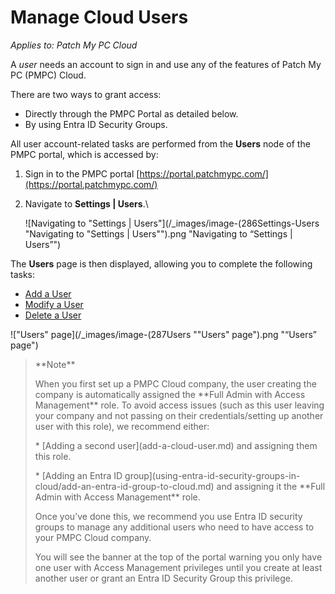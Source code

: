 # Manage Cloud Users

_Applies to: Patch My PC Cloud_

A _user_ needs an account to sign in and use any of the features of Patch My PC (PMPC) Cloud.

There are two ways to grant access:

* Directly through the PMPC Portal as detailed below.
* By using Entra ID Security Groups.

All user account-related tasks are performed from the **Users** node of the PMPC portal, which is accessed by:

1. Sign in to the PMPC portal [https://portal.patchmypc.com/](https://portal.patchmypc.com/)
2.  Navigate to  **Settings | Users**.\


    ![Navigating to "Settings | Users"](/_images/image-(286Settings-Users "Navigating to \"Settings | Users\"").png "Navigating to “Settings | Users”")

The **Users** page is then displayed, allowing you to complete the following tasks:

* [Add a User](add-a-cloud-user.md)
* [Modify a User](modify-a-cloud-user.md)
* [Delete a User](delete-a-cloud-user.md)

!["Users" page](/_images/image-(287Users "\"Users\" page").png "“Users” page")

<blockquote class="wp-block-quote">
<p>**Note**</p>
<p>When you first set up a PMPC Cloud company, the user creating the company is automatically assigned the **Full Admin with Access Management** role. To avoid access issues (such as this user leaving your company and not passing on their credentials/setting up another user with this role), we recommend either:</p>
<p>* [Adding a second user](add-a-cloud-user.md) and assigning them this role.</p>
<p>* [Adding an Entra ID group](using-entra-id-security-groups-in-cloud/add-an-entra-id-group-to-cloud.md) and assigning it the **Full Admin with Access Management** role.</p>
<p>Once you’ve done this, we recommend you use Entra ID security groups to manage any additional users who need to have access to your PMPC Cloud company.</p>
<p>You will see the banner at the top of the portal warning you only have one user with Access Management privileges until you create at least another user or grant an Entra ID Security Group this privilege.</p>
</blockquote>